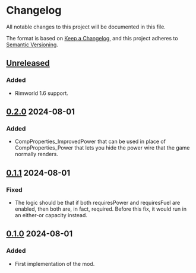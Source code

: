 # Changelog

All notable changes to this project will be documented in this file.

The format is based on [Keep a Changelog](https://keepachangelog.com/en/1.0.0/),
and this project adheres to [Semantic Versioning](https://semver.org/spec/v2.0.0.html).

## [Unreleased]

### Added

-   Rimworld 1.6 support.

## [0.2.0] 2024-08-01

### Added

-   CompProperties_ImprovedPower that can be used in place of CompProperties_Power that lets you hide the power wire that the game normally renders.

## [0.1.1] 2024-08-01

### Fixed

-   The logic should be that if both requiresPower and requiresFuel are enabled, then both are, in fact, required. Before this fix, it would run in an either-or capacity instead.

## [0.1.0] 2024-08-01

### Added

-   First implementation of the mod.

[Unreleased]: https://github.com/ilyvion/new-and-improved-xml-comps/compare/v0.2.0...HEAD
[0.2.0]: https://github.com/ilyvion/new-and-improved-xml-comps/compare/v0.1.1...v0.2.0
[0.1.1]: https://github.com/ilyvion/new-and-improved-xml-comps/compare/v0.1.0...v0.1.1
[0.1.0]: https://github.com/ilyvion/new-and-improved-xml-comps/releases/tag/v0.1.0
